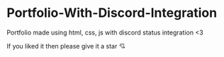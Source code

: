 # Portfolio-With-Discord-Integration

Portfolio made using html, css, js with discord status integration <3

If you liked it then please give it a star 💘
